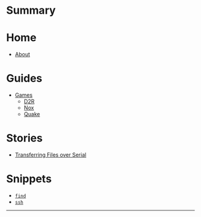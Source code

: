 # Summary

# Home

- [About](./about.md)

# Guides

- [Games](./guides/games/index.md)
    - [D2R](./guides/games/d2r.md)
    - [Nox](./guides/games/nox.md)
    - [Quake](./guides/games/quake.md)

# Stories

- [Transferring Files over Serial](./stories/tx-over-serial/index.md)
<!-- - [Picking pixels on macOS](./stories/_pixel-picker.md) -->
<!-- - [Picking pixels on X11](./stories/_xcolor.md) -->

# Snippets

- [`find`](./snippets/find.md)
- [`ssh`](./snippets/ssh.md)

---
